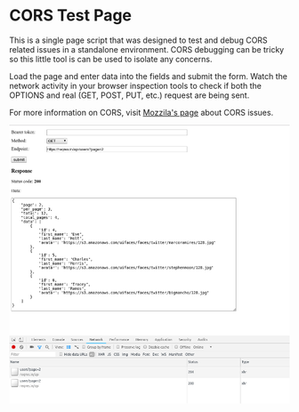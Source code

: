 CORS Test Page
===============

This is a single page script that was designed to test and debug CORS related issues in a standalone environment. CORS debugging can be tricky so this little tool is can be used to isolate any concerns. 

Load the page and enter data into the fields and submit the form. Watch the network activity in your browser inspection tools to check if both the OPTIONS and real (GET, POST, PUT, etc.) request are being sent.

For more information on CORS, visit <a href="https://developer.mozilla.org/en-US/docs/Web/HTTP/CORS/Errors">Mozzila's page</a> about CORS issues.

<img src="./CORS-test-screenshot.png" alt="CORS test screenshot" />
